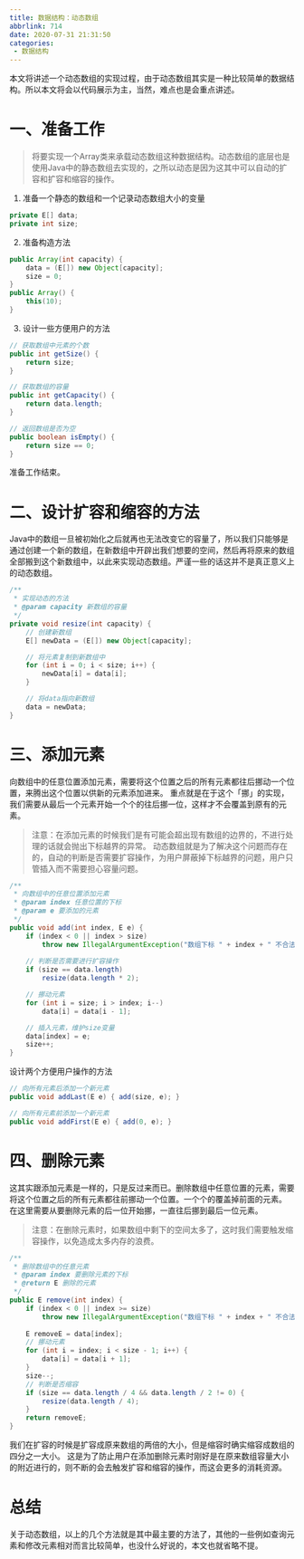 ```yaml
---
title: 数据结构：动态数组
abbrlink: 714
date: 2020-07-31 21:31:50
categories: 
 - 数据结构
---
```


本文将讲述一个动态数组的实现过程，由于动态数组其实是一种比较简单的数据结构。所以本文将会以代码展示为主，当然，难点也是会重点讲述。
<!-- more -->

# 一、准备工作
> 将要实现一个Array类来承载动态数组这种数据结构。动态数组的底层也是使用Java中的静态数组去实现的，之所以动态是因为这其中可以自动的扩容和扩容和缩容的操作。

1. 准备一个静态的数组和一个记录动态数组大小的变量
```java
private E[] data;
private int size;
```
2. 准备构造方法
```java
public Array(int capacity) {
    data = (E[]) new Object[capacity];
    size = 0;
}
public Array() {
    this(10);
}
```
3. 设计一些方便用户的方法
```java
// 获取数组中元素的个数
public int getSize() {
    return size;
}

// 获取数组的容量
public int getCapacity() {
    return data.length;
}

// 返回数组是否为空
public boolean isEmpty() {
    return size == 0;
}
```
准备工作结束。

# 二、设计扩容和缩容的方法
Java中的数组一旦被初始化之后就再也无法改变它的容量了，所以我们只能够是通过创建一个新的数组，在新数组中开辟出我们想要的空间，然后再将原来的数组全部搬到这个新数组中，以此来实现动态数组。严谨一些的话这并不是真正意义上的动态数组。

```java
/**
 * 实现动态的方法
 * @param capacity 新数组的容量
 */
private void resize(int capacity) {
    // 创建新数组
    E[] newData = (E[]) new Object[capacity];

    // 将元素复制到新数组中
    for (int i = 0; i < size; i++) {
        newData[i] = data[i];
    }

    // 将data指向新数组
    data = newData;
}
```

# 三、添加元素
向数组中的任意位置添加元素，需要将这个位置之后的所有元素都往后挪动一个位置，来腾出这个位置以供新的元素添加进来。
重点就是在于这个「挪」的实现，我们需要从最后一个元素开始一个个的往后挪一位，这样才不会覆盖到原有的元素。

> 注意：在添加元素的时候我们是有可能会超出现有数组的边界的，不进行处理的话就会抛出下标越界的异常。
动态数组就是为了解决这个问题而存在的，自动的判断是否需要扩容操作，为用户屏蔽掉下标越界的问题，用户只管插入而不需要担心容量问题。
```java
/**
 * 向数组中的任意位置添加元素
 * @param index 任意位置的下标
 * @param e 要添加的元素
 */
public void add(int index, E e) {
    if (index < 0 || index > size) 
        throw new IllegalArgumentException("数组下标 " + index + " 不合法, 当前size = " + size);
    
    // 判断是否需要进行扩容操作
    if (size == data.length) 
        resize(data.length * 2);

    // 挪动元素
    for (int i = size; i > index; i--) 
        data[i] = data[i - 1];

    // 插入元素，维护size变量
    data[index] = e;
    size++;
}
```

设计两个方便用户操作的方法
```java
// 向所有元素后添加一个新元素
public void addLast(E e) { add(size, e); }

// 向所有元素前添加一个新元素
public void addFirst(E e) { add(0, e); }
```

# 四、删除元素
这其实跟添加元素是一样的，只是反过来而已。删除数组中任意位置的元素，需要将这个位置之后的所有元素都往前挪动一个位置。一个个的覆盖掉前面的元素。
在这里需要从要删除元素的后一位开始挪，一直往后挪到最后一位元素。

> 注意：在删除元素时，如果数组中剩下的空间太多了，这时我们需要触发缩容操作，以免造成太多内存的浪费。
```java
/**
 * 删除数组中的任意元素
 * @param index 要删除元素的下标
 * @return E 删除的元素
 */
public E remove(int index) {
    if (index < 0 || index >= size) 
        throw new IllegalArgumentException("数组下标 " + index + " 不合法, 当前size = " + size);
    
    E removeE = data[index];
    // 挪动元素
    for (int i = index; i < size - 1; i++) {
        data[i] = data[i + 1];
    }
    size--;
    // 判断是否缩容
    if (size == data.length / 4 && data.length / 2 != 0) {
        resize(data.length / 4);
    }
    return removeE;
}
```

我们在扩容的时候是扩容成原来数组的两倍的大小，但是缩容时确实缩容成数组的四分之一大小。
这是为了防止用户在添加删除元素时刚好是在原来数组容量大小的附近进行的，则不断的会去触发扩容和缩容的操作，而这会更多的消耗资源。

# 总结
关于动态数组，以上的几个方法就是其中最主要的方法了，其他的一些例如查询元素和修改元素相对而言比较简单，也没什么好说的，本文也就省略不提。